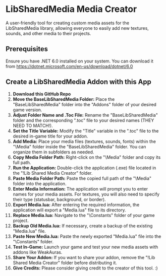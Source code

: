 
# LibSharedMedia Media Creator

A user-friendly tool for creating custom media assets for the LibSharedMedia library, allowing everyone to easily add new textures, sounds, and other media to their projects.

## Prerequisites
Ensure you have .NET 6.0 installed on your system. You can download it from https://dotnet.microsoft.com/en-us/download/dotnet/6.0


## Create a LibSharedMedia Addon with this App
1. **Download this GitHub Repo**
2. **Move the BaseLibSharedMedia Folder:** Place the "BaseLibSharedMedia" folder into the "Addons" folder of your desired game version.
3. **Adjust Folder Name and .Toc File:** Rename the "BaseLibSharedMedia" folder and the corresponding ".toc" file to your desired names (THEY NEED TO MATCH!).
4. **Set the Title Variable:** Modify the "Title" variable in the ".toc" file to the desired in-game title for your addon.
5. **Add Media:** Place your media files (textures, sounds, fonts) within the "\Media" folder inside the "BaseLibSharedMedia" folder. You can organize them in subfolders as needed.
6. **Copy Media Folder Path:** Right-click on the "\Media" folder and copy its full path.
7. **Run the Application:** Double-click the application (.exe) file located in the "!Lib Shared Media Creator" folder.
8. **Paste Media Folder Path:** Paste the copied full path of the "\Media" folder into the application.
9. **Enter Media Information:** The application will prompt you to enter names for your media assets. For textures, you will also need to specify their type (statusbar, background, or border).
10. **Export Media.lua:** After entering the required information, the application will export a "Media.lua" file to its directory.
11. **Replace Media.lua:** Navigate to the "\Constants" folder of your game project.
12. **Backup Old Media.lua:** If necessary, create a backup of the existing "Media.lua" file.
13. **Paste New Media.lua:** Paste the newly exported "Media.lua" file into the "\Constants" folder.
14. **Test In-Game:** Launch your game and test your new media assets with addons like WeakAuras.
15. **Share Your Addon:** If you want to share your addon, remove the "!Lib Shared Media Creator" folder before distributing it.
16. **Give Credits:** Please consider giving credit to the creator of this tool. :)
